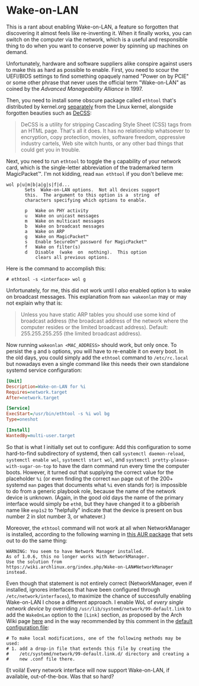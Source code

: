 # Wake-on-LAN

This is a rant about enabling Wake-on-LAN, a feature so forgotten that
discovering it almost feels like re-inventing it. When it finally
works, you can switch on the computer via the network, which is a
useful and responsible thing to do when you want to conserve power by
spinning up machines on demand.

Unfortunately, hardware and software suppliers alike conspire against
users to make this as hard as possible to enable. First, you need to
scour the UEFI/BIOS settings to find something opaquely named "Power
on by PCIE" or some other phrase that never uses the official term
"Wake-on-LAN" as coined by the *Advanced Manageability Alliance* in
1997.

Then, you need to install some obscure package called `ethtool` that's
distributed by kernel.org
[separately](https://mirrors.edge.kernel.org/pub/software/) from the
Linux kernel, alongside forgotten beauties such as
[DeCSS](https://en.wikipedia.org/wiki/DeCSS):

> DeCSS is a utility for stripping Cascading Style Sheet (CSS) tags
> from an HTML page. That's all it does. It has no relationship
> whatsoever to encryption, copy protection, movies, software freedom,
> oppressive industry cartels, Web site witch hunts, or any other bad
> things that could get you in trouble.

Next, you need to run `ethtool` to toggle the `g` capability of your
network card, which is the single-letter abbreviation of the
trademarked term MagicPacket™. I'm not kidding, read `man ethtool` if
you don't believe me:

    wol p|u|m|b|a|g|s|f|d...
           Sets  Wake-on-LAN options.  Not all devices support
           this.  The argument to this option is a  string  of
           characters specifying which options to enable.

           p   Wake on PHY activity
           u   Wake on unicast messages
           m   Wake on multicast messages
           b   Wake on broadcast messages
           a   Wake on ARP
           g   Wake on MagicPacket™
           s   Enable SecureOn™ password for MagicPacket™
           f   Wake on filter(s)
           d   Disable  (wake  on  nothing).  This option
               clears all previous options.

Here is the command to accomplish this:

    # ethtool -s <interface> wol g

Unfortunately, for me, this did not work until I *also* enabled option
`b` to wake on broadcast messages. This explanation from `man
wakeonlan` may or may not explain why that is:

> Unless you have static ARP tables you should use some kind of
broadcast address (the broadcast address of the network where the
computer resides or the limited broadcast address). Default:
255.255.255.255 (the limited broadcast address).

Now running `wakeonlan <MAC_ADDRESS>` should work, but only once. To
persist the `g` and `b` options, you will have to re-enable it on
every boot. In the old days, you could simply add the `ethtool`
command to `/etc/rc.local` but nowadays even a single command like
this needs their own standalone systemd service configuration:

```ini
[Unit]
Description=Wake-on-LAN for %i
Requires=network.target
After=network.target

[Service]
ExecStart=/usr/bin/ethtool -s %i wol bg
Type=oneshot

[Install]
WantedBy=multi-user.target
```

So that is what I initially set out to configure: Add this
configuration to some hard-to-find subdirectory of systemd, then call
`systemctl daemon-reload`, `systemctl enable wol`, `systemctl start
wol`, and `systemctl pretty-please-with-sugar-on-top` to have the darn
command run every time the computer boots. However, it turned out that
supplying the correct value for the placeholder `%i` (or even finding
the correct `man` page out of the 200+ systemd `man` pages that
documents what `%i` even stands for) is impossible to do from a
generic playbook role, because the name of the network device is
unknown. (Again, in the good old days the name of the primary
interface would simply be `eth0`, but they have changed it to a
gibberish name like `enp1s2` to "helpfully" indicate that the device
is present on bus number 2 in slot number 3, or whatever.)

Moreover, the `ethtool` command will not work at all when
NetworkManager is installed, according to the following warning in
[this AUR package](https://aur.archlinux.org/packages/wol-systemd)
that sets out to do the same thing:

    WARNING: You seem to have Network Manager installed.
    As of 1.0.6, this no longer works with NetworkManager.
    Use the solution from
    https://wiki.archlinux.org/index.php/Wake-on-LAN#NetworkManager
    instead.

Even though that statement is not entirely correct (NetworkManager,
even if installed, ignores interfaces that have been configured
through `/etc/network/interfaces`), to maximize the chance of
successfully enabling Wake-on-LAN I chose a different approach. I
enable WoL of *every single network device* by overriding
`/usr/lib/systemd/network/99-default.link` to add the `WakeOnLan`
option to the `[Link]` section, as proposed by the Arch Wiki page
[here](https://wiki.archlinux.org/title/Wake-on-LAN#Make_it_persistent)
and in the way recommended by this comment in the [default
configuration
file](https://github.com/systemd/systemd/blob/main/network/99-default.link):

```
# To make local modifications, one of the following methods may be used:
# 1. add a drop-in file that extends this file by creating the
#    /etc/systemd/network/99-default.link.d/ directory and creating a
#    new .conf file there.
```

Et voilà! Every network interface will now support Wake-on-LAN, if
available, out-of-the-box. Was that so hard?
